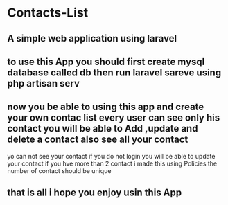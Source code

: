 # Contacts-List
 A simple web application using laravel 
 -----------------------------------------------
 to use this App you should first create mysql database called db
 then run laravel sareve using  php artisan serv 
 --------------------------------------------
 now you be able to using this app and create your own contac list 
 every user can see only his contact you will be able to Add ,update and delete a contact 
 also see all your contact 
 ---------------------------------------------------------
 yo can not see your contact if you do not login 
 you will be able to update your contact if you hve more than 2 contact i made this using Policies
the number of contact should be unique 

that is all i hope you enjoy usin this App
-------------------------------------------------------------------------------------
